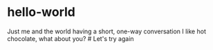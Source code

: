 # hello-world
Just me and the world having a short, one-way conversation
I like hot chocolate, what about you? #
Let's try again
